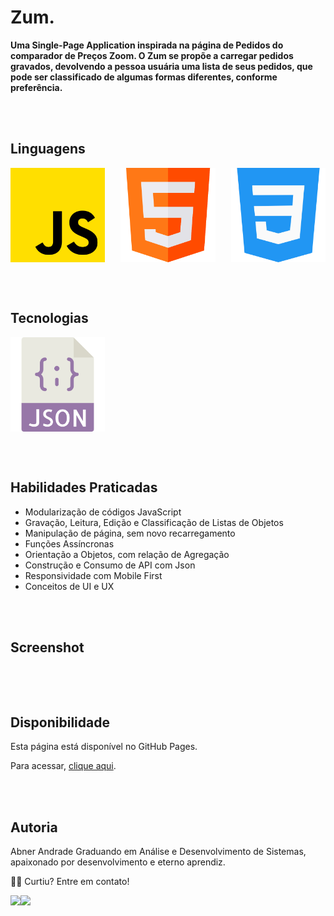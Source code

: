 # Zum.

**Uma Single-Page Application inspirada na página de Pedidos do comparador de Preços Zoom. O Zum se propõe a carregar pedidos gravados, devolvendo a pessoa usuária uma lista de seus pedidos, que pode ser classificado de algumas formas diferentes, conforme preferência.**

<br><br>
## Linguagens

<div style="display: flex; max-width: 100%; justify-content: space-between;">
    <img style="width:30%;" src="to_readme/js.png" alt="Logo da Linguagem JavaScript">
    <img style="width:30%;" src="to_readme/html.png" alt="Logo da Lingaguem de Marcação HTML 5">
    <img style="width:30%;" src="to_readme/css.png" alt="Logo da Lingaguem de Marcação CSS 3">
</div>

<br><br>
## Tecnologias

<div style="display: flex; max-width: 100%; justify-content: space-between;">
    <img style="width:30%;" src="to_readme/json.png" alt="Logo da Extensão Json">

</div>

<br><br>
## Habilidades Praticadas

- Modularização de códigos JavaScript
- Gravação, Leitura, Edição e Classificação de Listas de Objetos
- Manipulação de página, sem novo recarregamento 
- Funções Assíncronas
- Orientação a Objetos, com relação de Agregação
- Construção e Consumo de API com Json
- Responsividade com Mobile First
- Conceitos de UI e UX


<br><br>
## Screenshot

<div style="display: flex; max-width: 50%; justify-content: center;">
    <img src=""/>  
</div>


<br><br>
## Disponibilidade

Esta página está disponível no GitHub Pages. 

Para acessar, <a href = "#">clique aqui</a>.

<br><br>
## Autoria

Abner Andrade Graduando em Análise e Desenvolvimento de Sistemas, apaixonado por desenvolvimento e eterno aprendiz.

👋🏽 Curtiu? Entre em contato!
<div style="display: flex">
<a href = "https://www.linkedin.com/in/abnerandrade/"><img src="https://img.icons8.com/color/64/null/linkedin-circled--v1.png" target="_blank"></a>
<a href = "https://api.whatsapp.com/send?phone=5521973257039&text=Oi,%20Abner.%20Curti%20teu%20Portfólio.%20%20Vamos%20trabalhar%20juntos?"><img src="https://img.icons8.com/color/64/null/whatsapp--v1.png" target="_blank"></a>
</div>

